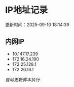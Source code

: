 # IP地址记录

更新时间：2025-09-10 18:14:39
## 内网IP
- 10.147.17.239
- 172.16.24.190
- 172.25.128.1
- 172.26.16.1

*自动更新脚本执行*          